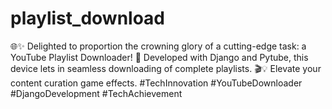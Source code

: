 # playlist_download
🌐✨ Delighted to proportion the crowning glory of a cutting-edge task: a YouTube Playlist Downloader! 🚀 Developed with Django and Pytube, this device lets in seamless downloading of complete playlists. 🎬💡 Elevate your content curation game effects.  #TechInnovation #YouTubeDownloader #DjangoDevelopment #TechAchievement
